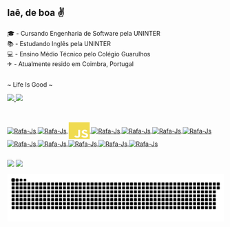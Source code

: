 ## Iaê, de boa  ✌

🎓 - Cursando Engenharia de Software pela UNINTER <br>
📚 - Estudando Inglês pela UNINTER<br>
💻 - Ensino Médio Técnico pelo Colégio Guarulhos <br>
✈ - Atualmente resido em Coimbra, Portugal <br><br>

~ Life Is Good ~



<div>
  <a href="https://github.com/danielcmelo">
  <img height="180em" src="https://github-readme-stats.vercel.app/api?username=danielcmelo&show_icons=true&theme=dark&include_all_commits=true&count_private=true"/>
  <img height="180em" src="https://github-readme-stats.vercel.app/api/top-langs/?username=danielcmelo&layout=compact&langs_count=7&theme=dark"/>
</div>
  
  ##
  
<div style="display: inline_block"><br>
  <img align="center" alt="Rafa-Js" height="40" width="50" src="https://cdn.jsdelivr.net/gh/devicons/devicon/icons/html5/html5-original-wordmark.svg" />
  <img align="center" alt="Rafa-Js" height="40" width="50" src="https://cdn.jsdelivr.net/gh/devicons/devicon/icons/css3/css3-original-wordmark.svg" />
  <img align="center" alt="Rafa-Js" height="40" width="50" src="https://raw.githubusercontent.com/devicons/devicon/master/icons/javascript/javascript-plain.svg">
  <img align="center" alt="Rafa-Js" height="40" width="50" src="https://cdn.jsdelivr.net/gh/devicons/devicon/icons/java/java-original.svg" />
<!--   <img align="center" alt="Rafa-Js" height="40" width="50" src="https://cdn.jsdelivr.net/gh/devicons/devicon/icons/nextjs/nextjs-original-wordmark.svg" /> -->
  <img align="center" alt="Rafa-Js" height="40" width="50" src="https://cdn.jsdelivr.net/gh/devicons/devicon/icons/php/php-original.svg" />
<!--   <img align="center" alt="Rafa-Js" height="40" width="50" src="https://cdn.jsdelivr.net/gh/devicons/devicon/icons/gulp/gulp-plain.svg" /> -->
  <img align="center" alt="Rafa-Js" height="40" width="50" src="https://cdn.jsdelivr.net/gh/devicons/devicon/icons/webpack/webpack-original.svg" />
<!--   <img align="center" alt="Rafa-Js" height="40" width="50" src="https://cdn.jsdelivr.net/gh/devicons/devicon/icons/jquery/jquery-original.svg" /> -->
  <img align="center" alt="Rafa-Js" height="40" width="50" src="https://cdn.jsdelivr.net/gh/devicons/devicon/icons/bootstrap/bootstrap-original.svg" />
<!--   <img align="center" alt="Rafa-Js" height="40" width="50" src="https://cdn.jsdelivr.net/gh/devicons/devicon/icons/react/react-original.svg" />
  <img align="center" alt="Rafa-Js" height="40" width="50" src="https://cdn.jsdelivr.net/gh/devicons/devicon/icons/angularjs/angularjs-original.svg" />
  <img align="center" alt="Rafa-Js" height="40" width="50" src="https://cdn.jsdelivr.net/gh/devicons/devicon/icons/vuejs/vuejs-original.svg" />
  <img align="center" alt="Rafa-Js" height="40" width="50" src="https://cdn.jsdelivr.net/gh/devicons/devicon/icons/electron/electron-original.svg" /> -->
  <img align="center" alt="Rafa-Js" height="40" width="50" src="https://cdn.jsdelivr.net/gh/devicons/devicon/icons/npm/npm-original-wordmark.svg" />
  <img align="center" alt="Rafa-Js" height="40" width="50" src="https://cdn.jsdelivr.net/gh/devicons/devicon/icons/gitlab/gitlab-original.svg" />
<!--   <img align="center" alt="Rafa-Js" height="40" width="50" src="https://cdn.jsdelivr.net/gh/devicons/devicon/icons/mysql/mysql-original-wordmark.svg" /> -->
  <img align="center" alt="Rafa-Js" height="40" width="50" src="https://cdn.jsdelivr.net/gh/devicons/devicon/icons/illustrator/illustrator-line.svg" />
  <img align="center" alt="Rafa-Js" height="40" width="50" src="https://cdn.jsdelivr.net/gh/devicons/devicon/icons/photoshop/photoshop-line.svg" />
  <img align="center" alt="Rafa-Js" height="40" width="50" src="https://cdn.jsdelivr.net/gh/devicons/devicon/icons/xd/xd-line.svg" />
                                          
                                                                                       
</div>
  
  ##
 

  
 
  <a href = "mailto:odanielmelowork@gmail.com"><img src="https://img.shields.io/badge/-Gmail-%23333?style=for-the-badge&logo=gmail&logoColor=white" target="_blank"></a>
  <a href="https://www.linkedin.com/in/daniel-melo-90ab6b210" target="_blank"><img src="https://img.shields.io/badge/-LinkedIn-%230077B5?style=for-the-badge&logo=linkedin&logoColor=white" target="_blank"></a> 
 
  ![Snake animation](https://github.com/danielcmelo/danielcmelo/blob/output/github-contribution-grid-snake.svg)
 
</div>
